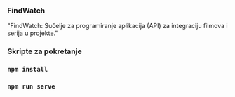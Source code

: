 ### FindWatch
"FindWatch: Sučelje za programiranje aplikacija (API) za integraciju filmova i serija u projekte."

### Skripte za pokretanje

### `npm install`

### `npm run serve`

